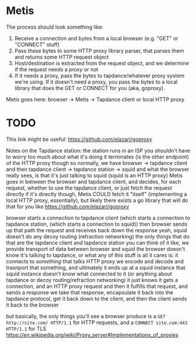 # Metis

The process should look something like:
1) Receive a connection and bytes from a local browser (e.g. "GET" or "CONNECT" stuff)
2) Pass these bytes to some HTTP proxy library parser, that parses them and returns some HTTP request object
3) Host/destination is extracted from the request object, and we determine if the request needs a proxy or not
4) If it needs a proxy, pass the bytes to tapdance/whatever proxy system we're using. If it doesn't need a proxy,
 you pass the bytes to a local library that does the GET or CONNECT for you (aka, goproxy).

Metis goes here: browser -> Metis -> Tapdance client or local HTTP proxy

# TODO

This link might be useful: https://github.com/elazarl/goproxy

Notes on the Tapdance station:
the station runs in an ISP
you shouldn't have to worry too much about what it's doing
it terminates (is the other endpoint) of the HTTP proxy though
so normally, we have browser -> tapdance client
and then tapdance client -> tapdance station -> squid
and what the browser really sees, is that it's just talking to squid
(squid is an HTTP proxy)
Metis goes in between the browser and tapdance client, and decides, for each request, whether to use the tapdance client, or just fetch the request directly
if it's directly though, Metis COULD fetch it "itself" (implementing a local HTTP proxy, essentially), but likely there exists a go library that will do that for you like https://github.com/elazarl/goproxy

browser starts a connection to tapdance client (which starts a connection to tapdance station, (which starts a connection to squid))
then browser sends up that path the request
and receives back down the response
yeah, squid doesn't do any decoy routing (refraction networking)
the only things that do that are the tapdance client and tapdance station
you can think of it like, we provide transport of data between browser and squid
the browser doesn't know it's talking to tapdance, or what any of this stuff is
all it cares is: it connects to *something* that talks HTTP proxy
we encode and decode and trasnport that something, and ultimately it ends up at a squid instance
that squid instance doesn't know what connected to it (or anything about tapdance or decoy routing/refraction networking)
it just knows it gets a connection, and an HTTP proxy request
and then it fulfills that request, and sends a response
we take that response, encapsulate it back into the tapdance protocol, get it back down to the client, and then the client sends it back to the browser

but basically, the only things you'll see a browser produce is a `GET http://site.com/ HTTP/1.1` for HTTP requests, and a `CONNECT site.com:443 HTTP/1.1` for TLS
https://en.wikipedia.org/wiki/Proxy_server#Implementations_of_proxies